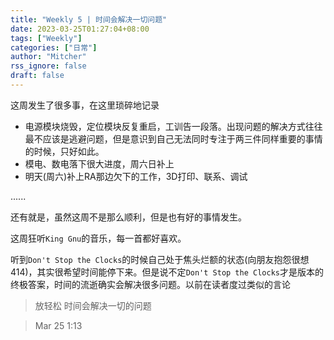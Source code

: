 ```yaml
---
title: "Weekly 5 | 时间会解决一切问题"
date: 2023-03-25T01:27:04+08:00
tags: ["Weekly"]
categories: ["日常"]
author: "Mitcher"
rss_ignore: false
draft: false
---
```


这周发生了很多事，在这里琐碎地记录

- 电源模块烧毁，定位模块反复重启，工训告一段落。出现问题的解决方式往往最不应该是逃避问题，但是意识到自己无法同时专注于两三件同样重要的事情的时候，只好如此。
- 模电、数电落下很大进度，周六日补上
- 明天(周六)补上RA那边欠下的工作，3D打印、联系、调试

......

还有就是，虽然这周不是那么顺利，但是也有好的事情发生。

这周狂听`King Gnu`的音乐，每一首都好喜欢。

听到`Don't Stop the Clocks`的时候自己处于焦头烂额的状态(向朋友抱怨很想414)，其实很希望时间能停下来。但是说不定`Don't Stop the Clocks`才是版本的终极答案，时间的流逝确实会解决很多问题。以前在读者度过类似的言论

> 放轻松 时间会解决一切的问题

> Mar 25  1:13
